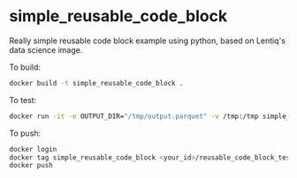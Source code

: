 # simple_reusable_code_block
Really simple reusable code block example using python, based on Lentiq's data science image.

To build:
```bash
docker build -t simple_reusable_code_block .
```

To test:
```bash
docker run -it -e OUTPUT_DIR="/tmp/output.parquet" -v /tmp:/tmp simple_reusable_code_block:latest
```

To push:
```bash
docker login
docker tag simple_reusable_code_block <your_id>/reusable_code_block_test
docker push
```
